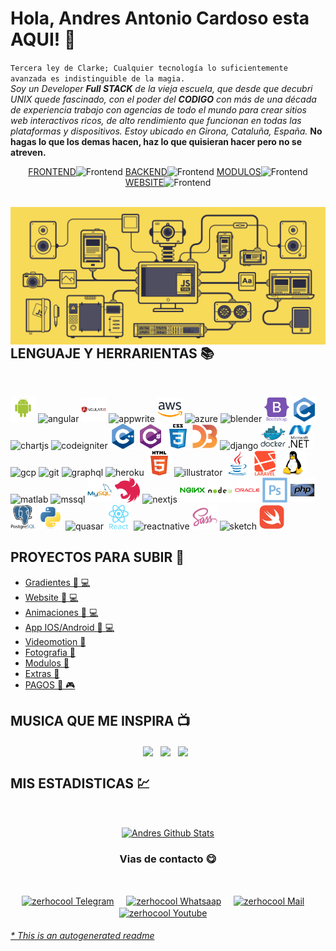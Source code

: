 # Hola, Andres Antonio Cardoso esta AQUI! 👋


`Tercera ley de Clarke; Cualquier tecnología lo suficientemente avanzada es indistinguible de la magia.`<br><em> Soy un Developer **Full STACK** de la vieja escuela, que desde que decubri UNIX quede fascinado, con el poder del **CODIGO** con más de una década de experiencia trabajo con agencias de todo el mundo para crear sitios web interactivos ricos, de alto rendimiento que funcionan en todas las plataformas y dispositivos. Estoy ubicado en Girona, Cataluña, España.</em>
**No hagas lo que los demas hacen, haz lo que quisieran hacer pero no se atreven.**


<p align="center">
<a href="https://github.com/zerhocool">FRONTEND</a><img src="https://www.vectorlogo.zone/logos/devto/devto-icon.svg" alt="Frontend" width="40" height="40"/>
<a href="https://github.com/zerhocool">BACKEND</a><img src="https://www.vectorlogo.zone/logos/apache/apache-icon.svg" alt="Frontend" width="40" height="40"/>
<a href="https://github.com/zerhocool">MODULOS</a><img src="https://www.vectorlogo.zone/logos/dartlang/dartlang-icon.svg" alt="Frontend" width="40" height="40"/>
<a href="https://github.com/zerhocool">WEBSITE</a><img src="https://www.vectorlogo.zone/logos/segment/segment-icon.svg" alt="Frontend" width="40" height="40"/>
</p>

<br>

<a href="https://t.me/zerhocool">
<img align="right" height="auto" width="580" src="https://github.com/zerhocool/milogo/blob/main/javascript.gif?raw=true"/> 
</a>


## LENGUAJE Y HERRARIENTAS 📚
<br>

<p align="left"> <img src="https://raw.githubusercontent.com/devicons/devicon/master/icons/android/android-original-wordmark.svg" alt="android" width="40" height="40"/> </a> <img src="https://angular.io/assets/images/logos/angular/angular.svg" alt="angular" width="40" height="40"/> </a> <img src="https://raw.githubusercontent.com/devicons/devicon/master/icons/angularjs/angularjs-original-wordmark.svg" alt="angularjs" width="40" height="40"/> </a> <img src="https://www.vectorlogo.zone/logos/appwriteio/appwriteio-icon.svg" alt="appwrite" width="40" height="40"/> </a> <img src="https://raw.githubusercontent.com/devicons/devicon/master/icons/amazonwebservices/amazonwebservices-original-wordmark.svg" alt="aws" width="40" height="40"/> </a> <img src="https://www.vectorlogo.zone/logos/microsoft_azure/microsoft_azure-icon.svg" alt="azure" width="40" height="40"/> </a> <img src="https://download.blender.org/branding/community/blender_community_badge_white.svg" alt="blender" width="40" height="40"/> </a> <img src="https://raw.githubusercontent.com/devicons/devicon/master/icons/bootstrap/bootstrap-plain-wordmark.svg" alt="bootstrap" width="40" height="40"/> </a> <img src="https://raw.githubusercontent.com/devicons/devicon/master/icons/c/c-original.svg" alt="c" width="40" height="40"/> </a> <img src="https://www.chartjs.org/media/logo-title.svg" alt="chartjs" width="40" height="40"/> </a> <img src="https://cdn.worldvectorlogo.com/logos/codeigniter.svg" alt="codeigniter" width="40" height="40"/> </a> <img src="https://raw.githubusercontent.com/devicons/devicon/master/icons/cplusplus/cplusplus-original.svg" alt="cplusplus" width="40" height="40"/> </a> <img src="https://raw.githubusercontent.com/devicons/devicon/master/icons/csharp/csharp-original.svg" alt="csharp" width="40" height="40"/> </a> <img src="https://raw.githubusercontent.com/devicons/devicon/master/icons/css3/css3-original-wordmark.svg" alt="css3" width="40" height="40"/> </a> <img src="https://raw.githubusercontent.com/devicons/devicon/master/icons/d3js/d3js-original.svg" alt="d3js" width="40" height="40"/> </a> <img src="https://cdn.worldvectorlogo.com/logos/django.svg" alt="django" width="40" height="40"/> </a> <img src="https://raw.githubusercontent.com/devicons/devicon/master/icons/docker/docker-original-wordmark.svg" alt="docker" width="40" height="40"/> <img src="https://raw.githubusercontent.com/devicons/devicon/master/icons/dot-net/dot-net-original-wordmark.svg" alt="dotnet" width="40" height="40"/> </a> <img src="https://www.vectorlogo.zone/logos/google_cloud/google_cloud-icon.svg" alt="gcp" width="40" height="40"/> </a> <img src="https://www.vectorlogo.zone/logos/git-scm/git-scm-icon.svg" alt="git" width="40" height="40"/> </a> <img src="https://www.vectorlogo.zone/logos/graphql/graphql-icon.svg" alt="graphql" width="40" height="40"/> </a> <img src="https://www.vectorlogo.zone/logos/heroku/heroku-icon.svg" alt="heroku" width="40" height="40"/> </a> <img src="https://raw.githubusercontent.com/devicons/devicon/master/icons/html5/html5-original-wordmark.svg" alt="html5" width="40" height="40"/> <img src="https://www.vectorlogo.zone/logos/adobe_illustrator/adobe_illustrator-icon.svg" alt="illustrator" width="40" height="40"/> </a> <img src="https://raw.githubusercontent.com/devicons/devicon/master/icons/java/java-original.svg" alt="java" width="40" height="40"/> </a> <img src="https://raw.githubusercontent.com/devicons/devicon/master/icons/laravel/laravel-plain-wordmark.svg" alt="laravel" width="40" height="40"/> </a> <img src="https://raw.githubusercontent.com/devicons/devicon/master/icons/linux/linux-original.svg" alt="linux" width="40" height="40"/> </a> <img src="https://upload.wikimedia.org/wikipedia/commons/2/21/Matlab_Logo.png" alt="matlab" width="40" height="40"/> <img src="https://www.svgrepo.com/show/303229/microsoft-sql-server-logo.svg" alt="mssql" width="40" height="40"/> </a> <img src="https://raw.githubusercontent.com/devicons/devicon/master/icons/mysql/mysql-original-wordmark.svg" alt="mysql" width="40" height="40"/> </a> <img src="https://raw.githubusercontent.com/devicons/devicon/master/icons/nestjs/nestjs-plain.svg" alt="nestjs" width="40" height="40"/> </a> <img src="https://cdn.worldvectorlogo.com/logos/nextjs-2.svg" alt="nextjs" width="40" height="40"/> </a> <img src="https://raw.githubusercontent.com/devicons/devicon/master/icons/nginx/nginx-original.svg" alt="nginx" width="40" height="40"/> </a> <img src="https://raw.githubusercontent.com/devicons/devicon/master/icons/nodejs/nodejs-original-wordmark.svg" alt="nodejs" width="40" height="40"/> </a> <img src="https://raw.githubusercontent.com/devicons/devicon/master/icons/oracle/oracle-original.svg" alt="oracle" width="40" height="40"/> </a> <img src="https://raw.githubusercontent.com/devicons/devicon/master/icons/photoshop/photoshop-line.svg" alt="photoshop" width="40" height="40"/> </a> <img src="https://raw.githubusercontent.com/devicons/devicon/master/icons/php/php-original.svg" alt="php" width="40" height="40"/> </a> <img src="https://raw.githubusercontent.com/devicons/devicon/master/icons/postgresql/postgresql-original-wordmark.svg" alt="postgresql" width="40" height="40"/> </a> <img src="https://raw.githubusercontent.com/devicons/devicon/master/icons/python/python-original.svg" alt="python" width="40" height="40"/> </a> <img src="https://cdn.quasar.dev/logo/svg/quasar-logo.svg" alt="quasar" width="40" height="40"/> </a> <img src="https://raw.githubusercontent.com/devicons/devicon/master/icons/react/react-original-wordmark.svg" alt="react" width="40" height="40"/> </a> <img src="https://reactnative.dev/img/header_logo.svg" alt="reactnative" width="40" height="40"/> </a> <img src="https://raw.githubusercontent.com/devicons/devicon/master/icons/sass/sass-original.svg" alt="sass" width="40" height="40"/> </a> <img src="https://www.vectorlogo.zone/logos/sketchapp/sketchapp-icon.svg" alt="sketch" width="40" height="40"/> </a> </a> <img src="https://raw.githubusercontent.com/devicons/devicon/master/icons/swift/swift-original.svg" alt="swift" width="40" height="40"/> </a> </p>


## PROYECTOS PARA SUBIR :link:
- [Gradientes  🤖 💻](https://github.com/zerhocool/zerhocool) 
- [Website  🤖 💻](https://github.com/zerhocool/zerhocool) 
- [Animaciones  🤖 💻](https://github.com/zerhocool/zerhocool) 
- [App IOS/Android  🤖 💻](https://github.com/zerhocool/zerhocool) 
- [Videomotion  🤖](https://github.com/zerhocool/zerhocool) 
- [Fotografia 🤖](https://github.com/zerhocool/zerhocool) 
- [Modulos 🤖](https://github.com/zerhocool/zerhocool) 
- [Extras 🤖](https://github.com/zerhocool/zerhocool) 
- [PAGOS 🤖 🎮](https://github.com/zerhocool/zerhocool) 



## MUSICA QUE ME INSPIRA 📺
<p align="center"><a href="https://www.youtube.com/watch?v=or047P2NOjc" target="blank"><img align="center" width="200px" src="https://i.ytimg.com/vi/or047P2NOjc/hqdefault.jpg?sqp=-oaymwEjCNACELwBSFryq4qpAxUIARUAAAAAGAElAADIQj0AgKJDeAE=&rs=AOn4CLBn-SLFQ2CqC2-qzl5daHS-Mu2AZA"/></a>&nbsp;&nbsp;
<a href="https://www.youtube.com/watch?v=RbJg7YLqJk8" target="blank"><img align="center" width="200px" src="https://i.ytimg.com/vi/RbJg7YLqJk8/hqdefault.jpg?sqp=-oaymwEjCNACELwBSFryq4qpAxUIARUAAAAAGAElAADIQj0AgKJDeAE=&rs=AOn4CLCVDKL6v32wnUCY5-idSc7RBUNHyA"/></a>&nbsp;&nbsp;
<a href="https://www.youtube.com/watch?v=P80jClbpHZg" target="blank"><img align="center" width="200px" src="https://i.ytimg.com/vi/P80jClbpHZg/hqdefault.jpg?sqp=-oaymwEjCNACELwBSFryq4qpAxUIARUAAAAAGAElAADIQj0AgKJDeAE=&rs=AOn4CLADY3A6T0TqnvZMQEDgWRsCW9Uyew"/></a>&nbsp;&nbsp;
</p>

## MIS ESTADISTICAS :chart:
<br>


<p align="center">
<a href="#user-30538313-pinned-items-reorder-form">
<img align="center" src="https://github-readme-stats.vercel.app/api?username=zerhocool&bg_color=30,e96443,904e95&title_color=fff&text_color=fff" alt="Andres Github Stats"/>
</a>
</p>
</p>
<div align="center">
<h3 align="center">Vias de contacto 😋</h3>
</div>

<br>

<p align="center">
<a href="https://t.me/zerhocool" target="blank">
<img align="center" width="30px" alt="zerhocool Telegram" src="https://www.vectorlogo.zone/logos/telegram/telegram-icon.svg"/></a> &nbsp; &nbsp;
<a href="https://api.whatsapp.com/send?phone=5491132578591&text=Hola,%20en%20qu%C3%A9%20podemos%20ayudarte?" target="blank">
<img align="center" width="30px" alt="zerhocool Whatsaap" src="https://www.vectorlogo.zone/logos/whatsapp/whatsapp-icon.svg"/></a> &nbsp; &nbsp;
<a href="info@zerhocool.com" target="blank">
<img align="center" width="30px" alt="zerhocool Mail" src="https://www.vectorlogo.zone/logos/mailgun/mailgun-icon.svg"/></a> &nbsp; &nbsp;
<a href="https://www.youtube.com" target="blank">
<img align="center" width="30px" alt="zerhocool Youtube" src="https://www.vectorlogo.zone/logos/youtube/youtube-icon.svg"/></a> &nbsp; &nbsp;







###### [* This is an autogenerated readme](https://github.com/zerhocool/zerhoocol/tree/master/ReadmeGenerator)

